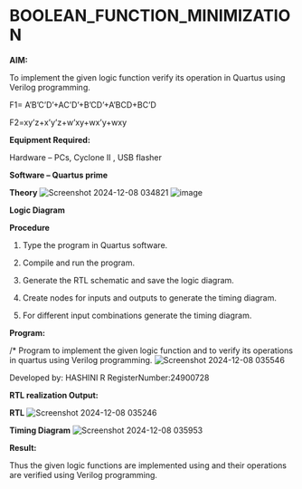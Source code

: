 # BOOLEAN_FUNCTION_MINIMIZATION

**AIM:**

To implement the given logic function verify its operation in Quartus using Verilog programming.

F1= A’B’C’D’+AC’D’+B’CD’+A’BCD+BC’D 

F2=xy’z+x’y’z+w’xy+wx’y+wxy

**Equipment Required:**

Hardware – PCs, Cyclone II , USB flasher

**Software – Quartus prime**

**Theory**
![Screenshot 2024-12-08 034821](https://github.com/user-attachments/assets/99f3c21e-986d-4600-b788-cdb44cce5659)
![image](https://github.com/user-attachments/assets/4693e8d6-75ed-491f-b20d-278709d44754)



**Logic Diagram**


**Procedure**

1.	Type the program in Quartus software.

2.	Compile and run the program.

3.	Generate the RTL schematic and save the logic diagram.

4.	Create nodes for inputs and outputs to generate the timing diagram.

5.	For different input combinations generate the timing diagram.


**Program:**

/* Program to implement the given logic function and to verify its operations in quartus using Verilog programming. 
![Screenshot 2024-12-08 035546](https://github.com/user-attachments/assets/74b5b2a2-650f-4419-8bf3-be80e788ba2f)


Developed by: HASHINI R
RegisterNumber:24900728


**RTL realization Output:**

**RTL**
![Screenshot 2024-12-08 035246](https://github.com/user-attachments/assets/c8e6c2ba-af2d-4ac0-b2e9-238effaec8ec)



**Timing Diagram**
![Screenshot 2024-12-08 035953](https://github.com/user-attachments/assets/4f4f7f2b-0fdd-466f-8ce4-a67c87ae5716)


**Result:**

Thus the given logic functions are implemented using and their operations are verified using Verilog programming.

